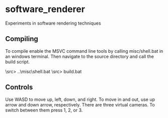 # software_renderer
Experiments in software rendering techniques

## Compiling
To compile enable the MSVC command line tools by calling misc/shell.bat in an windows terminal. Then navigate to the source directory and call the build script.

\src> ..\misc\shell.bat
\src> build.bat

## Controls
Use WASD to move up, left, down, and right. To move in and out, use up arrow and down arrow, respectively. There are three virtual cameras. To switch between them press 1, 2, or 3.
